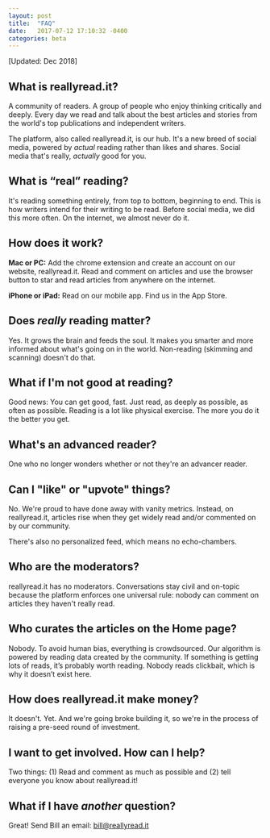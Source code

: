 ```yaml
---
layout: post
title:  "FAQ"
date:   2017-07-12 17:10:32 -0400
categories: beta
---
```

[Updated: Dec 2018]

## **What is reallyread.it?**
A community of readers. A group of people who enjoy thinking critically and deeply. Every day we read and talk about the best articles and stories from the world's top publications and independent writers. 

The platform, also called reallyread.it, is our hub. It's a new breed of social media, powered by *actual* reading rather than likes and shares. Social media that's really, *actually* good for you. 

## **What is “real” reading?** 
It's reading something entirely, from top to bottom, beginning to end. This is how writers intend for their writing to be read. Before social media, we did this more often. On the internet, we almost never do it.

## **How does it work?**
**Mac or PC:** Add the chrome extension and create an account on our website, reallyread.it. Read and comment on articles and use the browser button to star and read articles from anywhere on the internet.

**iPhone or iPad:** Read on our mobile app. Find us in the App Store.  

## **Does *really* reading matter?** 
Yes. It grows the brain and feeds the soul. It makes you smarter and more informed about what's going on in the world. Non-reading (skimming and scanning) doesn't do that.

## **What if I'm not good at reading?**
Good news: You can get good, fast. Just read, as deeply as possible, as often as possible. Reading is a lot like physical exercise. The more you do it the better you get. 

## **What's an advanced reader?**
One who no longer wonders whether or not they're an advancer reader.

## **Can I "like" or "upvote" things?**
No. We're proud to have done away with vanity metrics. Instead, on reallyread.it, articles rise when they get widely read and/or commented on by our community.

There's also no personalized feed, which means no echo-chambers.

## **Who are the moderators?**  
reallyread.it has no moderators. Conversations stay civil and on-topic because the platform enforces one universal rule: nobody can comment on articles they haven't really read. 

## **Who curates the articles on the Home page?**
Nobody. To avoid human bias, everything is crowdsourced. Our algorithm is powered by reading data created by the community. If something is getting lots of reads, it’s probably worth reading. Nobody reads clickbait, which is why it doesn’t exist here. 

## **How does reallyread.it make money?** 
It doesn't. Yet. And we're going broke building it, so we're in the process of raising a pre-seed round of investment. 

## **I want to get involved. How can I help?** 
Two things: (1) Read and comment as much as possible and (2) tell everyone you know about reallyread.it!

## **What if I have *another* question?**

Great! Send Bill an email: bill@reallyread.it 